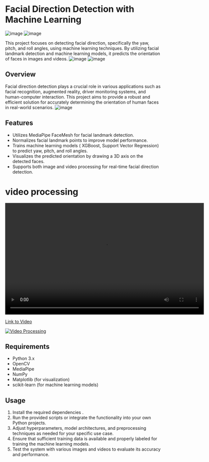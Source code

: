 # Facial Direction Detection with Machine Learning
![image](https://github.com/MariamMahm0ud/-Facial-Direction-Detection-with-Machine-Learning/assets/159249412/159ba3e6-de88-4c76-be1e-247e4a2c2dd4)
![image](https://github.com/MariamMahm0ud/-Facial-Direction-Detection-with-Machine-Learning/assets/159249412/c6badc44-c980-4bc9-a9df-25d2b1e2e7a4)

This project focuses on detecting facial direction, specifically the yaw, pitch, and roll angles, using machine learning techniques. By utilizing facial landmark detection and machine learning models, it predicts the orientation of faces in images and videos.
![image](https://github.com/MariamMahm0ud/-Facial-Direction-Detection-with-Machine-Learning/assets/159249412/a3fe7448-da58-4391-be13-d2bd9462ffb7)
![image](https://github.com/MariamMahm0ud/-Facial-Direction-Detection-with-Machine-Learning/assets/159249412/8d1653ec-835a-4ee1-9217-86e94b23e9d5)

## Overview

Facial direction detection plays a crucial role in various applications such as facial recognition, augmented reality, driver monitoring systems, and human-computer interaction. This project aims to provide a robust and efficient solution for accurately determining the orientation of human faces in real-world scenarios.
![image](https://github.com/MariamMahm0ud/-Facial-Direction-Detection-with-Machine-Learning/assets/159249412/3f5e278f-eae8-4e7f-a9df-6b08665266a8)

## Features

- Utilizes MediaPipe FaceMesh for facial landmark detection.
- Normalizes facial landmark points to improve model performance.
- Trains machine learning models ( XGBoost, Support Vector Regression) to predict yaw, pitch, and roll angles.
- Visualizes the predicted orientation by drawing a 3D axis on the detected faces.
- Supports both image and video processing for real-time facial direction detection.
# video processing 
<!DOCTYPE html>
<html lang="en">
<head>
    <meta charset="UTF-8">
    <meta name="viewport" content="width=device-width, initial-scale=1.0">
    <title>Video Player</title>
</head>
<body>
    <video width="640" height="360" controls>
        <source src="test data/lucy2.mp4.mp4" type="lucy2/mp4">
        Your browser does not support the video tag.
    </video>
</body>
</html>

[Link to Video](https://drive.google.com/file/d/1BrmK384qTncyv5a_YST-RhSUDKumBTlk/view?usp=sharing)

[![Video Processing](https://drive.google.com/uc?export=download&id=1BrmK384qTncyv5a_YST-RhSUDKumBTlk)](https://drive.google.com/file/d/1BrmK384qTncyv5a_YST-RhSUDKumBTlk/view?usp=sharing)
## Requirements

- Python 3.x
- OpenCV
- MediaPipe
- NumPy
- Matplotlib (for visualization)
- scikit-learn (for machine learning models)

## Usage

1. Install the required dependencies .
2. Run the provided scripts or integrate the functionality into your own Python projects.
3. Adjust hyperparameters, model architectures, and preprocessing techniques as needed for your specific use case.
4. Ensure that sufficient training data is available and properly labeled for training the machine learning models.
5. Test the system with various images and videos to evaluate its accuracy and performance.


